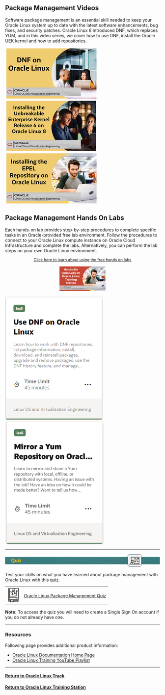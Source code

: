 ## Package Management Videos
Software package management is an essential skill needed to keep your Oracle Linux system up to date with the latest software enhancements, bug fixes, and security patches. Oracle Linux 8 introduced DNF, which replaces YUM, and in this video series, we cover how to use DNF, install the Oracle UEK kernel and how to add repositories.

[![](../../common/images/dnf_300.png)](https://youtu.be/YP_ovje5UuM)
[![](../../common/images/inst_uekr6_300.png)](https://youtu.be/OeFTjC0mqLM)
[![](../../common/images/epel_300.png)](https://youtu.be/R-hAYGEYWQ0)

## Package Management Hands On Labs
Each hands-on lab provides step-by-step procedures to complete specific tasks in an Oracle-provided free lab environment. Follow the procedures to connect to your Oracle Linux compute instance on Oracle Cloud Infrastructure and complete the labs. Alternatively, you can perform the lab steps on your own Oracle Linux environment.

<p style="font-size:90%;text-align:center;"><a href="https://youtu.be/HOB5dhbcAyo">Click here to learn about using the free hands on labs</a></p>
<p style="text-align:center;"><a href="https://youtu.be/HOB5dhbcAyo">
   <img src="../../common/images/lunalab-300px.png" alt="Using Free Hands on Luna Labs" style="width:150px;height:80px;">
   </a></p> 

[![](../../common/images/usednf_lab.png)](https://luna.oracle.com/lab/609f19ec-b142-4fa9-81d1-ab6d1e97478c)
[![](../../common/images/yum_mirror.png)](https://luna.oracle.com/lab/b3779123-c17c-4f89-bb93-8c343d891825)

---

<p><img id="ol-pkgmgmt-quiz" src="../../common/images/quiz1.png"></p>
   
  
Test your skills on what you have learned about package management with Oracle Linux with this quiz.   
 
<table>
    <tr>
    <td><img src="../../common/images/quiz_v2.png" width="40" height="50"></td>
    <td><a href="https://apexapps.oracle.com/pls/apex/f?p=ST_QUIZ:200:0::::P200_QUIZ_KEY:2EE70X">Oracle Linux Package Management Quiz</a></td>
  </tr>
</table>    
<b>Note:</b> To access the quiz you will need to create a Single Sign On account if you do not already have one.

---
### Resources

Following page provides additional product information:

- [Oracle Linux Documentation Home Page](https://docs.oracle.com/en/operating-systems/oracle-linux/)
- [Oracle Linux Training YouTube Playlist](https://www.youtube.com/playlist?list=PLKCk3OyNwIztOLwiTOF0HOV5aiTjGNpLl)

---

#### [Return to Oracle Linux Track](../ol.md)

#### [Return to Oracle Linux Training Station](../../README.md)
